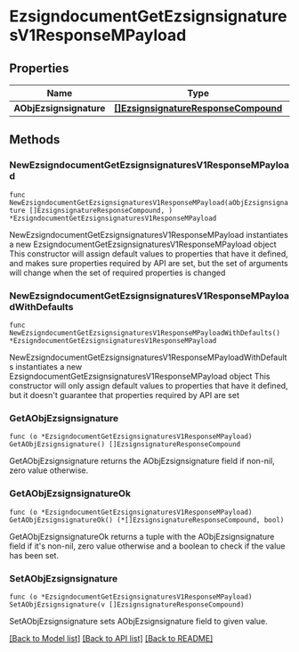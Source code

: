 # EzsigndocumentGetEzsignsignaturesV1ResponseMPayload

## Properties

Name | Type | Description | Notes
------------ | ------------- | ------------- | -------------
**AObjEzsignsignature** | [**[]EzsignsignatureResponseCompound**](EzsignsignatureResponseCompound.md) |  | 

## Methods

### NewEzsigndocumentGetEzsignsignaturesV1ResponseMPayload

`func NewEzsigndocumentGetEzsignsignaturesV1ResponseMPayload(aObjEzsignsignature []EzsignsignatureResponseCompound, ) *EzsigndocumentGetEzsignsignaturesV1ResponseMPayload`

NewEzsigndocumentGetEzsignsignaturesV1ResponseMPayload instantiates a new EzsigndocumentGetEzsignsignaturesV1ResponseMPayload object
This constructor will assign default values to properties that have it defined,
and makes sure properties required by API are set, but the set of arguments
will change when the set of required properties is changed

### NewEzsigndocumentGetEzsignsignaturesV1ResponseMPayloadWithDefaults

`func NewEzsigndocumentGetEzsignsignaturesV1ResponseMPayloadWithDefaults() *EzsigndocumentGetEzsignsignaturesV1ResponseMPayload`

NewEzsigndocumentGetEzsignsignaturesV1ResponseMPayloadWithDefaults instantiates a new EzsigndocumentGetEzsignsignaturesV1ResponseMPayload object
This constructor will only assign default values to properties that have it defined,
but it doesn't guarantee that properties required by API are set

### GetAObjEzsignsignature

`func (o *EzsigndocumentGetEzsignsignaturesV1ResponseMPayload) GetAObjEzsignsignature() []EzsignsignatureResponseCompound`

GetAObjEzsignsignature returns the AObjEzsignsignature field if non-nil, zero value otherwise.

### GetAObjEzsignsignatureOk

`func (o *EzsigndocumentGetEzsignsignaturesV1ResponseMPayload) GetAObjEzsignsignatureOk() (*[]EzsignsignatureResponseCompound, bool)`

GetAObjEzsignsignatureOk returns a tuple with the AObjEzsignsignature field if it's non-nil, zero value otherwise
and a boolean to check if the value has been set.

### SetAObjEzsignsignature

`func (o *EzsigndocumentGetEzsignsignaturesV1ResponseMPayload) SetAObjEzsignsignature(v []EzsignsignatureResponseCompound)`

SetAObjEzsignsignature sets AObjEzsignsignature field to given value.



[[Back to Model list]](../README.md#documentation-for-models) [[Back to API list]](../README.md#documentation-for-api-endpoints) [[Back to README]](../README.md)


